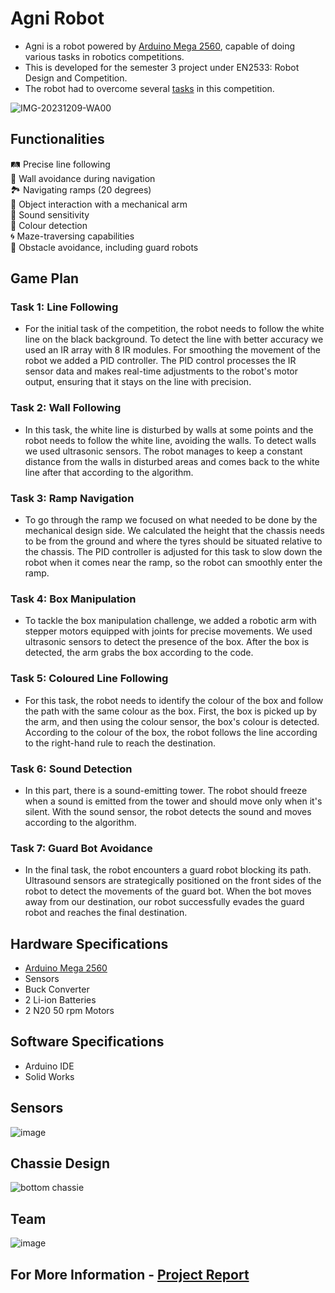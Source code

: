 # Agni Robot

* Agni is a robot powered by [Arduino Mega 2560](https://github.com/LasithaAmarasinghe/Agni-Robot/blob/main/Arduino%20Mega%202560%20Board.pdf), capable of doing various tasks in robotics competitions.
* This is developed for the semester 3 project under EN2533: Robot Design and Competition.
* The robot had to overcome several [tasks](https://github.com/LasithaAmarasinghe/Agni-Robot/blob/main/Robotics_Task.pdf) in this competition. 

![IMG-20231209-WA00](https://github.com/LasithaAmarasinghe/Agni-Robot/assets/106037441/81d65c23-b77b-41e4-ac23-0e065fe6b50b)

## Functionalities

🛤️ Precise line following  
🚧 Wall avoidance during navigation  
🏞️ Navigating ramps (20 degrees)  
🤖 Object interaction with a mechanical arm  
🎵 Sound sensitivity   
🌈 Colour detection  
🌀 Maze-traversing capabilities  
🛑 Obstacle avoidance, including guard robots  

## Game Plan

### Task 1: Line Following
* For the initial task of the competition, the robot needs to follow the white line on the black background. To detect the line with better accuracy we used an IR array with 8 IR modules. For smoothing the movement of the robot we added a PID controller. The PID control processes the IR sensor data and makes real-time adjustments to the robot's motor output, ensuring that it stays on the line with precision.

### Task 2: Wall Following
* In this task, the white line is disturbed by walls at some points and the robot needs to follow the white line, avoiding the walls. To detect walls we used ultrasonic sensors. The robot manages to keep a constant distance from the walls in disturbed areas and comes back to the white line after that according to the algorithm.

### Task 3: Ramp Navigation
* To go through the ramp we focused on what needed to be done by the mechanical design side. We calculated the height that the chassis needs to be from the ground and where the tyres should be situated relative to the chassis. The PID controller is adjusted for this task to slow down the robot when it comes near the ramp, so the robot can smoothly enter the ramp.

### Task 4: Box Manipulation
* To tackle the box manipulation challenge, we added a robotic arm with stepper motors equipped with joints for precise movements. We used ultrasonic sensors to detect the presence of the box. After the box is detected, the arm grabs the box according to the code.

### Task 5: Coloured Line Following
* For this task, the robot needs to identify the colour of the box and follow the path with the same colour as the box. First, the box is picked up by the arm, and then using the colour sensor, the box's colour is detected. According to the colour of the box, the robot follows the line according to the right-hand rule to reach the destination.

### Task 6: Sound Detection
* In this part, there is a sound-emitting tower. The robot should freeze when a sound is emitted from the tower and should move only when it's silent. With the sound sensor, the robot detects the sound and moves according to the algorithm. 

### Task 7: Guard Bot Avoidance
* In the final task, the robot encounters a guard robot blocking its path. Ultrasound sensors are strategically positioned on the front sides of the robot to detect the movements of the guard bot. When the bot moves away from our destination, our robot successfully evades the guard robot and reaches the final destination.

## Hardware Specifications

* [Arduino Mega 2560](https://github.com/LasithaAmarasinghe/Agni-Robot/blob/main/Arduino%20Mega%202560%20Board.pdf)
* Sensors
* Buck Converter
* 2 Li-ion Batteries
* 2 N20 50 rpm Motors

## Software Specifications

* Arduino IDE
* Solid Works

## Sensors

![image](https://github.com/LasithaAmarasinghe/Agni-Robot/assets/106037441/e7ea8e2a-3c1e-45ae-9f9a-de4333612ad0)

## Chassie Design

![bottom chassie](https://github.com/LasithaAmarasinghe/Agni-Robot/assets/106037441/6b88fad9-39b2-48c4-ba49-6703d3684168)

## Team

![image](https://github.com/LasithaAmarasinghe/Agni-Robot/assets/106037441/e1591200-e2f0-4a04-b40a-e4116868b24a)

## For More Information - [Project Report](https://github.com/LasithaAmarasinghe/Agni-Robot/blob/main/Agni%20final%20report.pdf)
